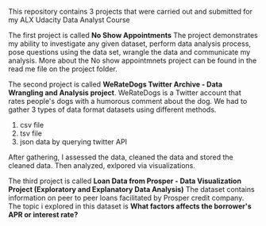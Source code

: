 This repository contains 3 projects that were carried out and submitted for my ALX Udacity Data Analyst Course

The first project is called **No Show Appointments**
The project demonstrates my ability to investigate any given dataset, perform data analysis process, pose questions using the data set, wrangle the data and communicate my analysis.
More about the No show appointmnets project can be found in the read me file on the project folder.


The second project is called **WeRateDogs Twitter Archive - Data Wrangling and Analysis project**.
WeRateDogs is a Twitter account that rates people's dogs with a humorous comment about the dog. We had to gather 3 types of data format datasets using different methods. 
1. csv file 
2. tsv file
3. json data by querying twitter API

After gathering, I assessed the data, cleaned the data and stored the cleaned data. Then analyzed, exlpored via visualizations.


The third project is called **Loan Data from Prosper - Data Visualization Project (Exploratory and Explanatory Data Analysis)**
The dataset contains information on peer to peer loans facilitated by Prosper credit company.
The topic i explored in this dataset is **What factors affects the borrower's APR or interest rate?**
